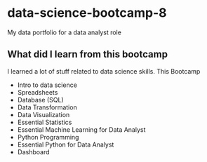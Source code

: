 # data-science-bootcamp-8
My data portfolio for a data analyst role

## What did I learn from this bootcamp
I learned a lot of stuff related to data science skills. This Bootcamp 

- Intro to data science
- Spreadsheets
- Database (SQL)
- Data Transformation
- Data Visualization
- Essential Statistics
- Essential Machine Learning for Data Analyst
- Python Programming
- Essential Python for Data Analyst
- Dashboard
